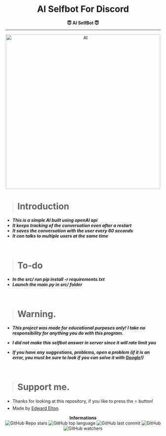 <h1 align="center">AI Selfbot For Discord</h1>

<p align='center'>
    <b>😇 AI SelfBot 😇</b>
</p>

----

<p align="center">
    <img src="https://cdn.arstechnica.net/wp-content/uploads/2023/03/discord_AI_hero_2.jpg" alt="AI" width="500px"/>
</p>

> # Introduction

* ***This is a simple AI built using openAI api***
* ***It keeps tracking of the conversation even after a restart***
* ***It saves the conversation with the user every 60 seconds***
* ***It can talks to multiple users at the same time***

<br/>

> # To-do

* ***In the src/ run pip install -r requirements.txt***
* ***Launch the main.py in src/ folder***

<br/>

> # Warning.

* ***This project was made for educational purposes only! I take no responsibility for anything you do with this program.***

* ***I did not make this selfbot answer in server since it will rate limit you***

* ***If you have any suggestions, problems, open a problem (if it is an error, you must be sure to look if you can solve it with [Google](https://giybf.com)!)***  
  
<br/>

> # Support me.

* Thanks for looking at this repository, if you like to press the ⭐ button!
* Made by [Edward Elton](https://github.com/edwardelton).

<p align="center">
    <b>Informations</b><br>
    <img alt="GitHub Repo stars" src="https://img.shields.io/github/stars/edwardelton/SelfBotAI-Discord?color=0aa2fa">
    <img alt="GitHub top language" src="https://img.shields.io/github/languages/top/edwardelton/SelfBotAI-Discord?color=0aa2fa">
    <img alt="GitHub last commit" src="https://img.shields.io/github/last-commit/edwardelton/SelfBotAI-Discord?color=0aa2fa">
    <img alt="GitHub" src="https://img.shields.io/github/license/edwardelton/SelfBotAI-Discord?color=0aa2fa">
    <img alt="GitHub watchers" src="https://img.shields.io/github/watchers/edwardelton/SelfBotAI-Discord?color=0aa2fa">
</p>
